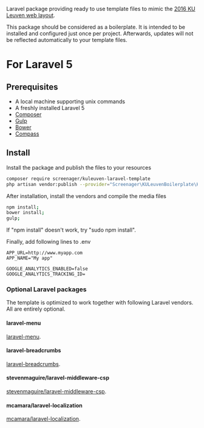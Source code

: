 Laravel package providing ready to use template files to mimic the [2016 KU Leuven web layout](https://stijl.kuleuven.be/2016/release/latest/howto_devs.html).

This package should be considered as a boilerplate. It is intended to be installed and configured just once per project.
Afterwards, updates will not be reflected automatically to your template files.

# For Laravel 5

## Prerequisites
* A local machine supporting unix commands
* A freshly installed Laravel 5
* [Composer](http://getcomposer.org)
* [Gulp](http://gulpjs.com)
* [Bower](http://bower.io)
* [Compass](http://compass-style.org/)

## Install

Install the package and publish the files to your resources
``` bash
composer require screenager/kuleuven-laravel-template
php artisan vendor:publish --provider="Screenager\KULeuvenBoilerplate\KULeuvenBoilerplateServiceProvider" --force
```

After installation, install the vendors and compile the media files
``` bash
npm install;
bower install;
gulp;
```

If "npm install" doesn't work, try "sudo npm install".

Finally, add following lines to .env 
```
APP_URL=http://www.myapp.com
APP_NAME="My app"

GOOGLE_ANALYTICS_ENABLED=false
GOOGLE_ANALYTICS_TRACKING_ID=
```

### Optional Laravel packages
The template is optimized to work together with following Laravel vendors.
All are entirely optional.

#### laravel-menu
[laravel-menu](https://github.com/lavary/laravel-menu).

#### laravel-breadcrumbs
[laravel-breadcrumbs](https://github.com/davejamesmiller/laravel-breadcrumbs).

#### stevenmaguire/laravel-middleware-csp
[stevenmaguire/laravel-middleware-csp](https://github.com/stevenmaguire/laravel-middleware-csp).

#### mcamara/laravel-localization
[mcamara/laravel-localization](https://github.com/mcamara/laravel-localization).
